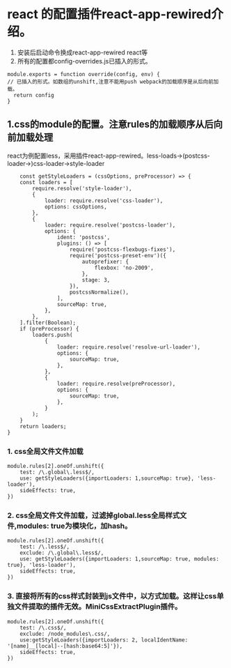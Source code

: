 # react 的配置插件react-app-rewired介绍。
  1. 安装后启动命令换成react-app-rewired react等
  2. 所有的配置都config-overrides.js已插入的形式。
  
    module.exports = function override(config, env) { 
    // 已插入的形式。如数组的unshift,注意不能用push webpack的加载顺序是从后向前加载。
      return config
    }


## 1.css的module的配置。注意rules的加载顺序从后向前加载处理
  react为例配置less，采用插件react-app-rewired。less-loads->(postcss-loader->)css-loader->style-loader

        const getStyleLoaders = (cssOptions, preProcessor) => {
        const loaders = [
            require.resolve('style-loader'),
            {
                loader: require.resolve('css-loader'),
                options: cssOptions,
            },
            {
                loader: require.resolve('postcss-loader'),
                options: {
                    ident: 'postcss',
                    plugins: () => [
                        require('postcss-flexbugs-fixes'),
                        require('postcss-preset-env')({
                            autoprefixer: {
                                flexbox: 'no-2009',
                            },
                            stage: 3,
                        }),
                        postcssNormalize(),
                    ],
                    sourceMap: true,
                },
            },
        ].filter(Boolean);
        if (preProcessor) {
            loaders.push(
                {
                    loader: require.resolve('resolve-url-loader'),
                    options: {
                        sourceMap: true,
                    },
                },
                {
                    loader: require.resolve(preProcessor),
                    options: {
                        sourceMap: true,
                    },
                }
            );
        }
        return loaders;
    }
    
 ### 1. css全局文件文件加载  
 
    module.rules[2].oneOf.unshift({
        test: /\.global\.less$/,
        use: getStyleLoaders({importLoaders: 1,sourceMap: true}, 'less-loader'),
        sideEffects: true,
    })
    
 ### 2. css全局文件文件加载，过滤掉global.less全局样式文件,modules: true为模块化，加hash。
  
    module.rules[2].oneOf.unshift({
        test: /\.less$/,
        exclude: /\.global\.less$/,
        use: getStyleLoaders({importLoaders: 1,sourceMap: true, modules: true}, 'less-loader'),
        sideEffects: true,
    })
    
 ### 3. 直接将所有的css样式封装到js文件中，以<style></style>方式加载。这样让css单独文件提取的插件无效。MiniCssExtractPlugin插件。
 
    module.rules[2].oneOf.unshift({
        test: /\.css$/,
        exclude: /node_modules\.css/,
        use:getStyleLoaders({importLoaders: 2, localIdentName: '[name]__[local]--[hash:base64:5]'}),
        sideEffects: true,
    })
